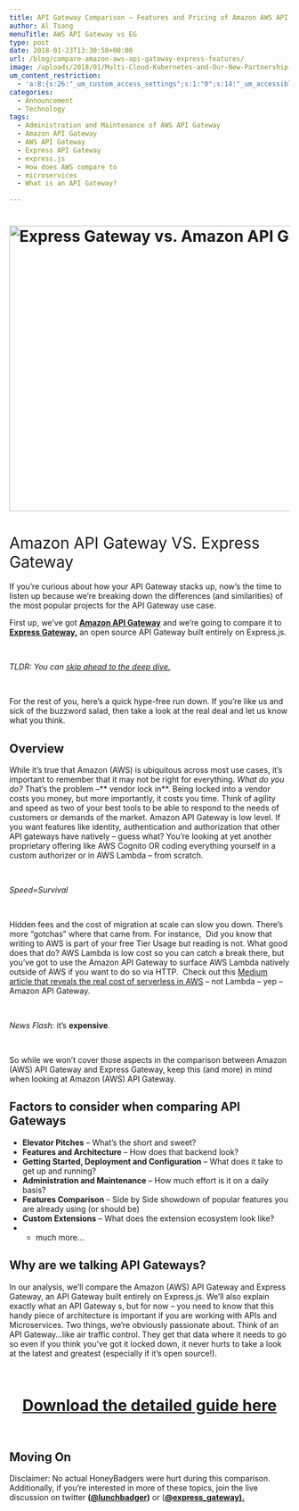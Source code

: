 ```yaml
---
title: API Gateway Comparison – Features and Pricing of Amazon AWS API Gateway and Express Gateway
author: Al Tsang
menuTitle: AWS API Gateway vs EG
type: post
date: 2018-01-23T13:30:58+00:00
url: /blog/compare-amazon-aws-api-gateway-express-features/
image: /uploads/2018/01/Multi-Cloud-Kubernetes-and-Our-New-Partnership-with-Joyent-27.png
um_content_restriction:
  - 'a:8:{s:26:"_um_custom_access_settings";s:1:"0";s:14:"_um_accessible";s:1:"0";s:19:"_um_noaccess_action";s:1:"0";s:30:"_um_restrict_by_custom_message";s:1:"0";s:27:"_um_restrict_custom_message";s:0:"";s:19:"_um_access_redirect";s:1:"0";s:23:"_um_access_redirect_url";s:0:"";s:28:"_um_access_hide_from_queries";s:1:"0";}'
categories:
  - Announcement
  - Technology
tags:
  - Administration and Maintenance of AWS API Gateway
  - Amazon API Gateway
  - AWS API Gateway
  - Express API Gateway
  - express.js
  - How does AWS compare to
  - microservices
  - What is an API Gateway?

---
```

# <img class="aligncenter size-full wp-image-3202" src="/wp-content/uploads/2018/01/Multi-Cloud-Kubernetes-and-Our-New-Partnership-with-Joyent-27.png" alt="Express Gateway vs. Amazon API Gateway" width="1024" height="512" srcset="/wp-content/uploads/2018/01/Multi-Cloud-Kubernetes-and-Our-New-Partnership-with-Joyent-27.png 1024w, /wp-content/uploads/2018/01/Multi-Cloud-Kubernetes-and-Our-New-Partnership-with-Joyent-27-300x150.png 300w, /wp-content/uploads/2018/01/Multi-Cloud-Kubernetes-and-Our-New-Partnership-with-Joyent-27-768x384.png 768w, /wp-content/uploads/2018/01/Multi-Cloud-Kubernetes-and-Our-New-Partnership-with-Joyent-27-225x113.png 225w, /wp-content/uploads/2018/01/Multi-Cloud-Kubernetes-and-Our-New-Partnership-with-Joyent-27-512x256.png 512w" sizes="(max-width: 1024px) 100vw, 1024px" />

# <span style="font-weight: 400;">Amazon API Gateway VS. Express Gateway</span>

If you&#8217;re curious about how your API Gateway stacks up, now&#8217;s the time to listen up because we&#8217;re breaking down the differences (and similarities) of the most popular projects for the API Gateway use case.

First up, we&#8217;ve got **<a href="https://aws.amazon.com/api-gateway/" target="_blank" rel="noopener noreferrer">Amazon API Gateway</a>** and we&#8217;re going to compare it to[ **Express Gateway,**][1] an open source API Gateway built entirely on Express.js.

&nbsp;

_TLDR: You can [skip ahead to the deep dive.][2]_

&nbsp;

For the rest of you, here&#8217;s a quick hype-free run down. If you&#8217;re like us and sick of the buzzword salad, then take a look at the real deal and let us know what you think.

## Overview

While it&#8217;s true that Amazon (AWS) is ubiquitous across most use cases, it&#8217;s important to remember that it may not be right for everything. _What do you do?_ That&#8217;s the problem &#8211;** vendor lock in**. Being locked into a vendor costs you money, but more importantly, it costs you time. Think of agility and speed as two of your best tools to be able to respond to the needs of customers or demands of the market. Amazon API Gateway is low level. If you want features like identity, authentication and authorization that other API gateways have natively &#8211; guess what? You&#8217;re looking at yet another proprietary offering like AWS Cognito OR coding everything yourself in a custom authorizer or in AWS Lambda &#8211; from scratch.

&nbsp;

_Speed=Survival_

&nbsp;

Hidden fees and the cost of migration at scale can slow you down. There&#8217;s more &#8220;gotchas&#8221; where that came from. For instance,  Did you know that writing to AWS is part of your free Tier Usage but reading is not. What good does that do? AWS Lambda is low cost so you can catch a break there, but you&#8217;ve got to use the Amazon API Gateway to surface AWS Lambda natively outside of AWS if you want to do so via HTTP.  Check out this <a href="https://medium.com/@amiram_26122/the-hidden-costs-of-serverless-6ced7844780b" target="_blank" rel="noopener noreferrer">Medium article that reveals the real cost of serverless in AWS</a> &#8211; not Lambda &#8211; yep &#8211; Amazon API Gateway.

&nbsp;

_News Flash:_ it&#8217;s **expensive**.

&nbsp;

So while we won&#8217;t cover those aspects in the comparison between Amazon (AWS) API Gateway and Express Gateway, keep this (and more) in mind when looking at Amazon (AWS) API Gateway.

## Factors to consider when comparing API Gateways

  * **Elevator Pitches** &#8211; What&#8217;s the short and sweet?
  * **Features and Architecture** &#8211; How does that backend look?
  * **Getting Started, Deployment and Configuration** &#8211; What does it take to get up and running?
  * **Administration and Maintenance** &#8211; How much effort is it on a daily basis?
  * **Features Comparison** &#8211; Side by Side showdown of popular features you are already using (or should be)
  * **Custom Extensions** &#8211; What does the extension ecosystem look like?
  * + much more&#8230;

## Why are we talking API Gateways?

In our analysis, we&#8217;ll compare the Amazon (AWS) API Gateway and Express Gateway, an API Gateway built entirely on Express.js. We&#8217;ll also explain exactly what an API Gateway s, but for now &#8211; you need to know that this handy piece of architecture is important if you are working with APIs and Microservices. Two things, we&#8217;re obviously passionate about. Think of an API Gateway&#8230;like air traffic control. They get that data where it needs to go so even if you think you&#8217;ve got it locked down, it never hurts to take a look at the latest and greatest (especially if it&#8217;s open source!).

<div class="spaced" style="padding-top:15px; clear:both;" >
</div>

<h1 style="text-align: center;">
  <a href="/resources/comparison-guides/ "  class="btn button center cta">Download the detailed guide here</a>
</h1>

<div class="spaced" style="padding-top:15px; clear:both;" >
</div>

## Moving On

Disclaimer: No actual HoneyBadgers were hurt during this comparison. Additionally, if you&#8217;re interested in more of these topics, join the live discussion on twitter **([@lunchbadger][3])** or (**[@express_gateway).][4]**



 [1]: http://www.express-gateway.io?utm_source=Comparison_LP_AWS&utm_medium=blog&utm_campaign=2018-10-comparisons&utm_content=link
 [2]: /resources/comparison-guides/
 [3]: http://www.twitter.com/lunchbadger
 [4]: https://twitter.com/express_gateway